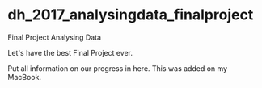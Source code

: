 # dh_2017_analysingdata_finalproject
Final Project Analysing Data

Let's have the best Final Project ever.

Put all information on our progress in here.
This was added on my MacBook.
